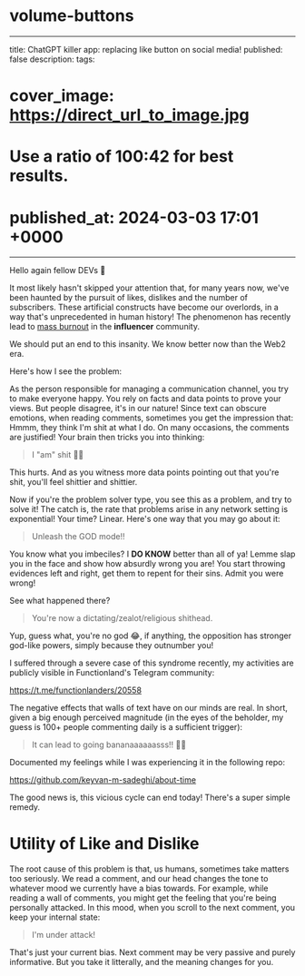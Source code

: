# volume-buttons

---
title: ChatGPT killer app: replacing like button on social media!
published: false
description: 
tags: 
# cover_image: https://direct_url_to_image.jpg
# Use a ratio of 100:42 for best results.
# published_at: 2024-03-03 17:01 +0000
---

Hello again fellow DEVs 🤗

It most likely hasn't skipped your attention that, for many years now, we've been haunted by the pursuit of likes, dislikes and the number of subscribers. These artificial constructs have become our overlords, in a way that's unprecedented in human history! The phenomenon has recently lead to [mass burnout](https://youtu.be/GQAvce3MA44) in the **influencer** community.

We should put an end to this insanity. We know better now than the Web2 era.

Here's how I see the problem:

As the person responsible for managing a communication channel, you try to make everyone happy. You rely on facts and data points to prove your views. But people disagree, it's in our nature! Since text can obscure emotions, when reading comments, sometimes you get the impression that: Hmmm, they think I'm shit at what I do. On many occasions, the comments are justified! Your brain then tricks you into thinking:

> I "am" shit 💩😓

This hurts. And as you witness more data points pointing out that you're shit, you'll feel shittier and shittier.

Now if you're the problem solver type, you see this as a problem, and try to solve it! The catch is, the rate that problems arise in any network setting is exponential! Your time? Linear. Here's one way that you may go about it:

> Unleash the GOD mode!!

You know what you imbeciles? I **DO KNOW** better than all of ya! Lemme slap you in the face and show how absurdly wrong you are! You start throwing evidences left and right, get them to repent for their sins. Admit you were wrong!

See what happened there?

> You're now a dictating/zealot/religious shithead.

Yup, guess what, you're no god 😂, if anything, the opposition has stronger god-like powers, simply because they outnumber you!

I suffered through a severe case of this syndrome recently, my activities are publicly visible in Functionland's Telegram community:

https://t.me/functionlanders/20558

The negative effects that walls of text have on our minds are real. In short, given a big enough perceived magnitude (in the eyes of the beholder, my guess is 100+ people commenting daily is a sufficient trigger):

> It can lead to going bananaaaaaasss!! 🤪🍌

Documented my feelings while I was experiencing it in the following repo:

https://github.com/keyvan-m-sadeghi/about-time

The good news is, this vicious cycle can end today! There's a super simple remedy.

# Utility of Like and Dislike

The root cause of this problem is that, us humans, sometimes take matters too seriously. We read a comment, and our head changes the tone to whatever mood we currently have a bias towards. For example, while reading a wall of comments, you might get the feeling that you're being personally attacked. In this mood, when you scroll to the next comment, you keep your internal state: 

> I'm under attack!

That's just your current bias. Next comment may be very passive and purely informative. But you take it litterally, and the meaning changes for you.
